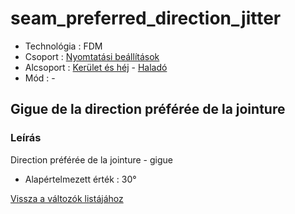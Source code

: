 # seam\_preferred\_direction\_jitter

* Technológia : FDM
* Csoport : [Nyomtatási beállítások](../../../konfig/print_settings)
* Alcsoport : [Kerület és héj](../../beallitasok/print_settings.md#périmètre-et-enveloppe) - [Haladó](../../beallitasok/print_settings.md#Haladó)
* Mód : -

## Gigue de la direction préférée de la jointure

### Leírás

Direction préférée de la jointure - gigue

* Alapértelmezett érték : 30°

[Vissza a változók listájához](../../variable_list)

